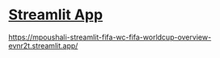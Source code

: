 # [Streamlit App](https://mpoushali-streamlit-fifa-wc-fifa-worldcup-overview-evnr2t.streamlit.app/Countries_Performance)
https://mpoushali-streamlit-fifa-wc-fifa-worldcup-overview-evnr2t.streamlit.app/
